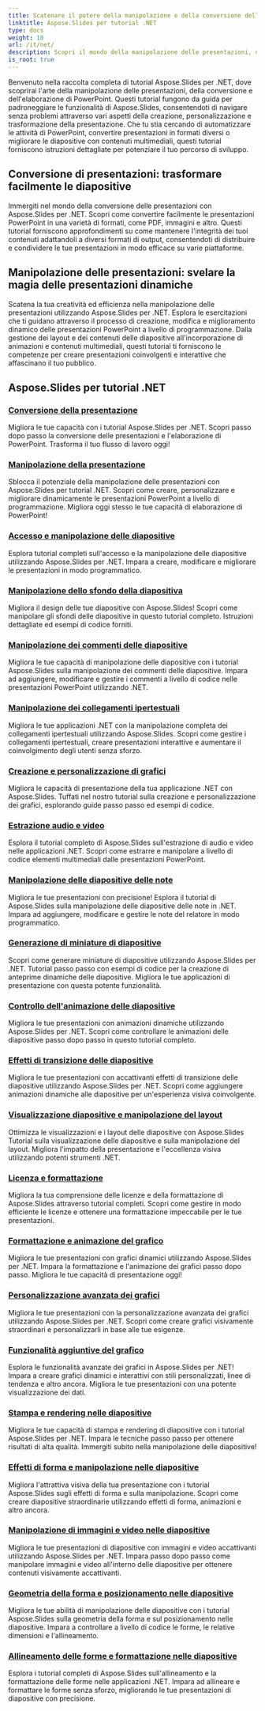 ```yaml
---
title: Scatenare il potere della manipolazione e della conversione della presentazione
linktitle: Aspose.Slides per tutorial .NET
type: docs
weight: 10
url: /it/net/
description: Scopri il mondo della manipolazione delle presentazioni, della conversione e dell'elaborazione di PowerPoint con i tutorial Aspose.Slides per .NET. Impara a creare, convertire e migliorare le presentazioni per ottenere risultati di grande impatto.
is_root: true
---
```

Benvenuto nella raccolta completa di tutorial Aspose.Slides per .NET, dove scoprirai l'arte della manipolazione delle presentazioni, della conversione e dell'elaborazione di PowerPoint. Questi tutorial fungono da guida per padroneggiare le funzionalità di Aspose.Slides, consentendoti di navigare senza problemi attraverso vari aspetti della creazione, personalizzazione e trasformazione della presentazione. Che tu stia cercando di automatizzare le attività di PowerPoint, convertire presentazioni in formati diversi o migliorare le diapositive con contenuti multimediali, questi tutorial forniscono istruzioni dettagliate per potenziare il tuo percorso di sviluppo.

## Conversione di presentazioni: trasformare facilmente le diapositive
Immergiti nel mondo della conversione delle presentazioni con Aspose.Slides per .NET. Scopri come convertire facilmente le presentazioni PowerPoint in una varietà di formati, come PDF, immagini e altro. Questi tutorial forniscono approfondimenti su come mantenere l'integrità dei tuoi contenuti adattandoli a diversi formati di output, consentendoti di distribuire e condividere le tue presentazioni in modo efficace su varie piattaforme.

## Manipolazione delle presentazioni: svelare la magia delle presentazioni dinamiche
Scatena la tua creatività ed efficienza nella manipolazione delle presentazioni utilizzando Aspose.Slides per .NET. Esplora le esercitazioni che ti guidano attraverso il processo di creazione, modifica e miglioramento dinamico delle presentazioni PowerPoint a livello di programmazione. Dalla gestione dei layout e dei contenuti delle diapositive all'incorporazione di animazioni e contenuti multimediali, questi tutorial ti forniscono le competenze per creare presentazioni coinvolgenti e interattive che affascinano il tuo pubblico.

## Aspose.Slides per tutorial .NET
### [Conversione della presentazione](./presentation-conversion/)
Migliora le tue capacità con i tutorial Aspose.Slides per .NET. Scopri passo dopo passo la conversione delle presentazioni e l'elaborazione di PowerPoint. Trasforma il tuo flusso di lavoro oggi!
### [Manipolazione della presentazione](./presentation-manipulation/)
Sblocca il potenziale della manipolazione delle presentazioni con Aspose.Slides per tutorial .NET. Scopri come creare, personalizzare e migliorare dinamicamente le presentazioni PowerPoint a livello di programmazione. Migliora oggi stesso le tue capacità di elaborazione di PowerPoint!
### [Accesso e manipolazione delle diapositive](./slide-access-and-manipulation/)
Esplora tutorial completi sull'accesso e la manipolazione delle diapositive utilizzando Aspose.Slides per .NET. Impara a creare, modificare e migliorare le presentazioni in modo programmatico. 
### [Manipolazione dello sfondo della diapositiva](./slide-background-manipulation/)
Migliora il design delle tue diapositive con Aspose.Slides! Scopri come manipolare gli sfondi delle diapositive in questo tutorial completo. Istruzioni dettagliate ed esempi di codice forniti.
### [Manipolazione dei commenti delle diapositive](./slide-comments-manipulation/)
Migliora le tue capacità di manipolazione delle diapositive con i tutorial Aspose.Slides sulla manipolazione dei commenti delle diapositive. Impara ad aggiungere, modificare e gestire i commenti a livello di codice nelle presentazioni PowerPoint utilizzando .NET.
### [Manipolazione dei collegamenti ipertestuali](./hyperlink-manipulation/)
Migliora le tue applicazioni .NET con la manipolazione completa dei collegamenti ipertestuali utilizzando Aspose.Slides. Scopri come gestire i collegamenti ipertestuali, creare presentazioni interattive e aumentare il coinvolgimento degli utenti senza sforzo.
### [Creazione e personalizzazione di grafici](./chart-creation-and-customization/)
Migliora le capacità di presentazione della tua applicazione .NET con Aspose.Slides. Tuffati nel nostro tutorial sulla creazione e personalizzazione dei grafici, esplorando guide passo passo ed esempi di codice.
### [Estrazione audio e video](./audio-and-video-extraction/)
Esplora il tutorial completo di Aspose.Slides sull'estrazione di audio e video nelle applicazioni .NET. Scopri come estrarre e manipolare a livello di codice elementi multimediali dalle presentazioni PowerPoint.
### [Manipolazione delle diapositive delle note](./notes-slide-manipulation/)
Migliora le tue presentazioni con precisione! Esplora il tutorial di Aspose.Slides sulla manipolazione delle diapositive delle note in .NET. Impara ad aggiungere, modificare e gestire le note del relatore in modo programmatico.
### [Generazione di miniature di diapositive](./slide-thumbnail-generation/)
Scopri come generare miniature di diapositive utilizzando Aspose.Slides per .NET. Tutorial passo passo con esempi di codice per la creazione di anteprime dinamiche delle diapositive. Migliora le tue applicazioni di presentazione con questa potente funzionalità.
### [Controllo dell'animazione delle diapositive](./slide-animation-control/)
Migliora le tue presentazioni con animazioni dinamiche utilizzando Aspose.Slides per .NET. Scopri come controllare le animazioni delle diapositive passo dopo passo in questo tutorial completo.
### [Effetti di transizione delle diapositive](./slide-transition-effects/)
Migliora le tue presentazioni con accattivanti effetti di transizione delle diapositive utilizzando Aspose.Slides per .NET. Scopri come aggiungere animazioni dinamiche alle diapositive per un'esperienza visiva coinvolgente.
### [Visualizzazione diapositive e manipolazione del layout](./slide-view-and-layout-manipulation/)
Ottimizza le visualizzazioni e i layout delle diapositive con Aspose.Slides Tutorial sulla visualizzazione delle diapositive e sulla manipolazione del layout. Migliora l'impatto della presentazione e l'eccellenza visiva utilizzando potenti strumenti .NET.
### [Licenza e formattazione](./licensing-and-formatting/)
Migliora la tua comprensione delle licenze e della formattazione di Aspose.Slides attraverso tutorial completi. Scopri come gestire in modo efficiente le licenze e ottenere una formattazione impeccabile per le tue presentazioni.
### [Formattazione e animazione del grafico](./chart-formatting-and-animation/)
Migliora le tue presentazioni con grafici dinamici utilizzando Aspose.Slides per .NET. Impara la formattazione e l'animazione dei grafici passo dopo passo. Migliora le tue capacità di presentazione oggi!
### [Personalizzazione avanzata dei grafici](./advanced-chart-customization/)
Migliora le tue presentazioni con la personalizzazione avanzata dei grafici utilizzando Aspose.Slides per .NET. Scopri come creare grafici visivamente straordinari e personalizzarli in base alle tue esigenze.
### [Funzionalità aggiuntive del grafico](./additional-chart-features/)
Esplora le funzionalità avanzate dei grafici in Aspose.Slides per .NET! Impara a creare grafici dinamici e interattivi con stili personalizzati, linee di tendenza e altro ancora. Migliora le tue presentazioni con una potente visualizzazione dei dati.
### [Stampa e rendering nelle diapositive](./printing-and-rendering-in-slides/)
Migliora le tue capacità di stampa e rendering di diapositive con i tutorial Aspose.Slides per .NET. Impara le tecniche passo passo per ottenere risultati di alta qualità. Immergiti subito nella manipolazione delle diapositive!
### [Effetti di forma e manipolazione nelle diapositive](./shape-effects-and-manipulation-in-slides/)
Migliora l'attrattiva visiva della tua presentazione con i tutorial Aspose.Slides sugli effetti di forma e sulla manipolazione. Scopri come creare diapositive straordinarie utilizzando effetti di forma, animazioni e altro ancora.
### [Manipolazione di immagini e video nelle diapositive](./image-and-video-manipulation-in-slides/)
Migliora le tue presentazioni di diapositive con immagini e video accattivanti utilizzando Aspose.Slides per .NET. Impara passo dopo passo come manipolare immagini e video all'interno delle diapositive per ottenere contenuti visivamente accattivanti.
### [Geometria della forma e posizionamento nelle diapositive](./shape-geometry-and-positioning-in-slides/)
Migliora le tue abilità di manipolazione delle diapositive con i tutorial Aspose.Slides sulla geometria della forma e sul posizionamento nelle diapositive. Impara a controllare a livello di codice le forme, le relative dimensioni e l'allineamento.
### [Allineamento delle forme e formattazione nelle diapositive](./shape-alignment-and-formatting-in-slides/)
Esplora i tutorial completi di Aspose.Slides sull'allineamento e la formattazione delle forme nelle applicazioni .NET. Impara ad allineare e formattare le forme senza sforzo, migliorando le tue presentazioni di diapositive con precisione. 